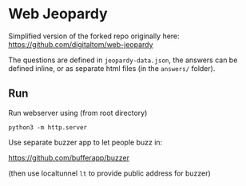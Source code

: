 # Web Jeopardy
Simplified version of the forked repo originally here: https://github.com/digitaltom/web-jeopardy

The questions are defined in `jeopardy-data.json`, the answers can be defined inline, or as
separate html files (in the `answers/` folder).

## Run

Run webserver using (from root directory)

```
python3 -m http.server
```

Use separate buzzer app to let people buzz in:

https://github.com/bufferapp/buzzer

(then use localtunnel `lt` to provide public address for buzzer)
